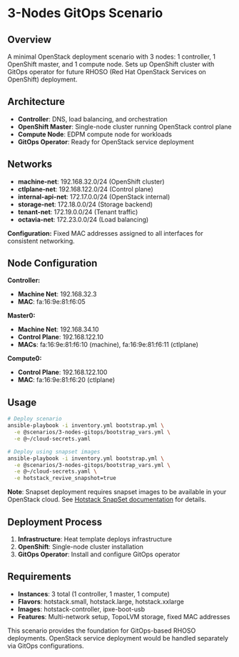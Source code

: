 # 3-Nodes GitOps Scenario

## Overview

A minimal OpenStack deployment scenario with 3 nodes: 1 controller, 1
OpenShift master, and 1 compute node. Sets up OpenShift cluster with GitOps
operator for future RHOSO (Red Hat OpenStack Services on OpenShift) deployment.

## Architecture

- **Controller**: DNS, load balancing, and orchestration
- **OpenShift Master**: Single-node cluster running OpenStack control plane
- **Compute Node**: EDPM compute node for workloads
- **GitOps Operator**: Ready for OpenStack service deployment

## Networks

- **machine-net**: 192.168.32.0/24 (OpenShift cluster)
- **ctlplane-net**: 192.168.122.0/24 (Control plane)
- **internal-api-net**: 172.17.0.0/24 (OpenStack internal)
- **storage-net**: 172.18.0.0/24 (Storage backend)
- **tenant-net**: 172.19.0.0/24 (Tenant traffic)
- **octavia-net**: 172.23.0.0/24 (Load balancing)

**Configuration:** Fixed MAC addresses assigned to all interfaces for
consistent networking.

## Node Configuration

**Controller:**

- **Machine Net**: 192.168.32.3
- **MAC**: fa:16:9e:81:f6:05

**Master0:**

- **Machine Net**: 192.168.34.10
- **Control Plane**: 192.168.122.10
- **MACs**: fa:16:9e:81:f6:10 (machine), fa:16:9e:81:f6:11 (ctlplane)

**Compute0:**

- **Control Plane**: 192.168.122.100
- **MAC**: fa:16:9e:81:f6:20 (ctlplane)

## Usage

```bash
# Deploy scenario
ansible-playbook -i inventory.yml bootstrap.yml \
  -e @scenarios/3-nodes-gitops/bootstrap_vars.yml \
  -e @~/cloud-secrets.yaml

# Deploy using snapset images
ansible-playbook -i inventory.yml bootstrap.yml \
  -e @scenarios/3-nodes-gitops/bootstrap_vars.yml \
  -e @~/cloud-secrets.yaml \
  -e hotstack_revive_snapshot=true
```

**Note**: Snapset deployment requires snapset images to be available in your
OpenStack cloud. See [Hotstack SnapSet documentation](../../docs/hotstack_snapset.md)
for details.

## Deployment Process

1. **Infrastructure**: Heat template deploys infrastructure
2. **OpenShift**: Single-node cluster installation
3. **GitOps Operator**: Install and configure GitOps operator

## Requirements

- **Instances**: 3 total (1 controller, 1 master, 1 compute)
- **Flavors**: hotstack.small, hotstack.large, hotstack.xxlarge
- **Images**: hotstack-controller, ipxe-boot-usb
- **Features**: Multi-network setup, TopoLVM storage, fixed MAC addresses

This scenario provides the foundation for GitOps-based RHOSO deployments.
OpenStack service deployment would be handled separately via GitOps
configurations.
